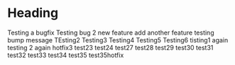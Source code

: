 # Heading

Testing a bugfix
Testing bug 2
new feature
add another feature
testing bump message
TEsting2
Testing3
Testing4
Testing5
Testing6
tisting1 again
testing 2 again
hotfix3
test23
test24
test27
test28
test29
test30
test31
test32
test33
test34
test35
test35hotfix
